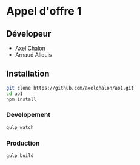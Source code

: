 # Appel d'offre 1

## Dévelopeur

- Axel Chalon
- Arnaud Allouis

## Installation

``` bash
git clone https://github.com/axelchalon/ao1.git
cd ao1
npm install
```

### Developement

```bash
gulp watch
```

### Production
```bash
gulp build
```
